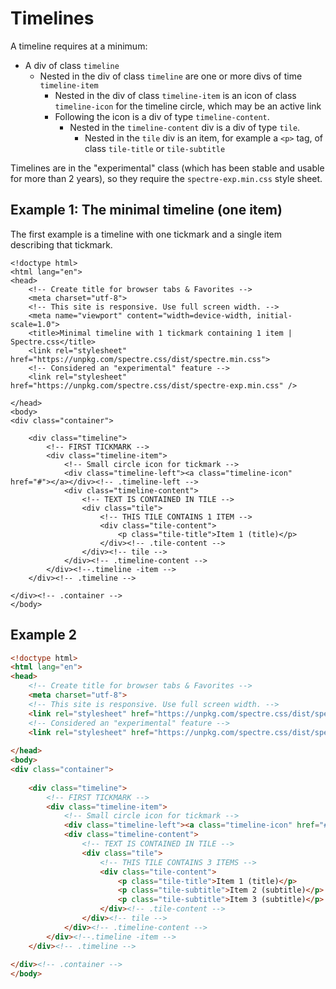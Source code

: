 # Timelines

A timeline requires at a minimum:

* A div of class `timeline`
  * Nested in the div of class `timeline` are one or more divs of time `timeline-item`
    * Nested in the div of class `timeline-item` is an icon of class `timeline-icon` for the timeline circle, which may be an active link
    * Following the icon is a div of type `timeline-content`.
      * Nested in the `timeline-content` div is a div of type `tile`.
        * Nested in the `tile` div is an item, for example a `<p>` tag, of class `tile-title` or `tile-subtitle`

Timelines are in the "experimental" class (which has been stable and usable for more than 2 years), so they require
the `spectre-exp.min.css` style sheet.

## Example 1: The minimal timeline (one item)

The first example is a timeline with one tickmark and a single item describing that tickmark.


```html{17-28}
<!doctype html>
<html lang="en">
<head>
	<!-- Create title for browser tabs & Favorites -->
	<meta charset="utf-8">
	<!-- This site is responsive. Use full screen width. -->
	<meta name="viewport" content="width=device-width, initial-scale=1.0">
	<title>Minimal timeline with 1 tickmark containing 1 item | Spectre.css</title>
	<link rel="stylesheet" href="https://unpkg.com/spectre.css/dist/spectre.min.css">
	<!-- Considered an "experimental" feature -->
	<link rel="stylesheet" href="https://unpkg.com/spectre.css/dist/spectre-exp.min.css" />
	
</head>
<body>
<div class="container">
	
	<div class="timeline">
		<!-- FIRST TICKMARK -->
		<div class="timeline-item">
			<!-- Small circle icon for tickmark -->
			<div class="timeline-left"><a class="timeline-icon" href="#"></a></div><!-- .timeline-left -->
			<div class="timeline-content">
				<!-- TEXT IS CONTAINED IN TILE -->
				<div class="tile">
					<!-- THIS TILE CONTAINS 1 ITEM -->
					<div class="tile-content">
						<p class="tile-title">Item 1 (title)</p>
					</div><!-- .tile-content -->
				</div><!-- tile -->
			</div><!-- .timeline-content -->
		</div><!--.timeline -item -->
	</div><!-- .timeline -->
	
</div><!-- .container -->
</body>
```

## Example 2

```html
<!doctype html>
<html lang="en">
<head>
	<!-- Create title for browser tabs & Favorites -->
	<meta charset="utf-8">
	<!-- This site is responsive. Use full screen width. -->
	<link rel="stylesheet" href="https://unpkg.com/spectre.css/dist/spectre.min.css">
	<!-- Considered an "experimental" feature -->
	<link rel="stylesheet" href="https://unpkg.com/spectre.css/dist/spectre-exp.min.css" />
	
</head>
<body>
<div class="container">
	
	<div class="timeline">
		<!-- FIRST TICKMARK -->
		<div class="timeline-item">
			<!-- Small circle icon for tickmark -->
			<div class="timeline-left"><a class="timeline-icon" href="#"></a></div><!-- .timeline-left -->
			<div class="timeline-content">
				<!-- TEXT IS CONTAINED IN TILE -->
				<div class="tile">
					<!-- THIS TILE CONTAINS 3 ITEMS -->
					<div class="tile-content">
						<p class="tile-title">Item 1 (title)</p>
						<p class="tile-subtitle">Item 2 (subtitle)</p>
						<p class="tile-subtitle">Item 3 (subtitle)</p>
					</div><!-- .tile-content -->
				</div><!-- tile -->
			</div><!-- .timeline-content -->
		</div><!--.timeline -item -->
	</div><!-- .timeline -->
	
</div><!-- .container -->
</body>
```
